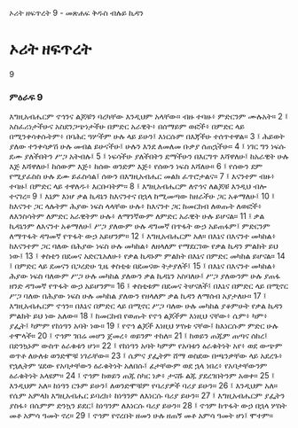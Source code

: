 ﻿
 ኦሪት ዘፍጥረት 9 - መጽሐፍ ቅዱስ ብሉይ ኪዳን
# ኦሪት ዘፍጥረት
9
### ምዕራፍ 9
እግዚአብሔርም ኖኅንና ልጆቹን ባረካቸው እንዲህም አላቸው። ብዙ ተባዙ፥ ምድርንም ሙሉአት።
2 ፤ አስፈሪነታችሁና አስደንጋጭነታችሁ በምድር አራዊት፥ በሰማይም ወፎች፥ በምድር ላይ በሚንቀሳቀሱትም፥ በባሕር ዓሦችም ሁሉ ላይ ይሁን፤ እነርሱም በእጃችሁ ተሰጥተዋል።
3 ፤ ሕይወት ያለው ተንቀሳቃሽ ሁሉ መብል ይሁናችሁ፤ ሁሉን እንደ ለመለመ ቡቃያ ሰጠኋችሁ።
4 ፤ ነገር ግን ነፍሱ ደሙ ያለችበትን ሥጋ አትብሉ፤
5 ፤ ነፍሳችሁ ያለችበትን ደማችሁን በእርግጥ እሻዋለሁ፤ ከአራዊት ሁሉ እጅ እሻዋለሁ፤ ከሰውም እጅ፥ ከሰው ወንድም እጅ፥ የሰውን ነፍስ እሻለሁ።
6 ፤ የሰውን ደም የሚያፈስስ ሁሉ ደሙ ይፈስሳል፤ ሰውን በእግዚአብሔር መልክ ፈጥሮታልና።
7 ፤ እናንተም ብዙ፥ ተባዙ፤ በምድር ላይ ተዋለዱ፥ እርቡባትም።
8 ፤ እግዚአብሔርም ለኖኅና ለልጆቹ እንዲህ ብሎ ተናገረ።
9 ፤ እኔም እነሆ ቃል ኪዳኔን ከእናንተና በኋላ ከሚመጣው ከዘራችሁ ጋር አቆማለሁ፤
10 ፤ ከእናንተ ጋር ላሉትም ሕያው ነፍስ ላላቸው ሁሉ፥ ከእናንተ ጋር ከመርከብ ለወጡት ለወፎች፥ ለእንስሳትም ለምድር አራዊትም ሁሉ፥ ለማንኛውም ለምድር አራዊት ሁሉ ይሆናል።
11 ፤ ቃል ኪዳኔንም ለእናንተ አቆማለሁ፤ ሥጋ ያለውም ሁሉ ዳግመኛ በጥፋት ውኃ አይጠፋም፤ ምድርንም ለማጥፋት ዳግመኛ የጥፋት ውኃ አይሆንም።
12 ፤ እግዚአብሔርም አለ። በእኔና በእናንተ መካከል፥ ከእናንተም ጋር ባለው በሕያው ነፍስ ሁሉ መካከል፥ ለዘላለም የማደርገው የቃል ኪዳን ምልክት ይህ ነው፤
13 ፤ ቀስቴን በደመና አድርጌአለሁ፥ የቃል ኪዳኑም ምልክት በእኔና በምድር መካከል ይሆናል።
14 ፤ በምድር ላይ ደመናን በጋረድሁ ጊዜ ቀስቲቱ በደመናው ትታያለች፤
15 ፤ በእኔና በእናንተ መካከል፥ ሕያው ነፍስ ባለውም ሥጋ ሁሉ መካከል ያለውን ቃል ኪዳኔን አስባለሁ፤ ሥጋ ያለውንም ሁሉ ያጠፋ ዘንድ ዳግመኛ የጥፋት ውኃ አይሆንም።
16 ፤ ቀስቲቱም በደመና ትሆናለች፤ በእኔና በምድር ላይ በሚኖር ሥጋ ባለው በሕያው ነፍስ ሁሉ መካከል ያለውን የዘላለም ቃል ኪዳን ለማሰብ አያታለሁ።
17 ፤ እግዚአብሔርም ኖኅን። በእኔና በምድር ላይ በሚኖር ሥጋ ባለው ሁሉ መካከል ያቆምሁት የቃል ኪዳን ምልክት ይህ ነው አለው።
18 ፤ ከመርከብ የወጡት የኖኅ ልጆችም እነዚህ ናቸው፥ ሴም፥ ካም፥ ያፌት፤ ካምም የከነዓን አባት ነው።
19 ፤ የኖኅ ልጆች እነዚህ ሦስቱ ናቸው፤ ከእነርሱም ምድር ሁሉ ተሞላች።
20 ፤ ኖኅም ገበሬ መሆን ጀመረ፥ ወይንም ተከለ።
21 ፤ ከወይን ጠጁም ጠጣና ሰከረ፤ በድንኳኑም ውስጥ ዕራቁቱን ሆነ።
22 ፤ የከነዓን አባት ካምም የአባቱን ዕራቁትነት አየ፥ ወደ ውጭም ወጥቶ ለሁለቱ ወንድሞቹ ነገራቸው።
23 ፤ ሴምና ያፌትም ሸማ ወስደው በጫንቃቸው ላይ አደረጉ፥ የኋሊትም ሄደው የአባታቸውን ዕራቁትነት አለበሱ፤ ፊታቸውም ወደ ኋላ ነበረ፥ የአባታቸውንም ዕራቁትነት አላዩም።
24 ፤ ኖኅም ከወይን ጠጁ ስካር ነቃ፥ ታናሹ ልጁ ያደረገበትንም አወቀ።
25 ፤ እንዲህም አለ። ከነዓን ርጉም ይሁን፤ ለወንድሞቹም የባሪያዎች ባሪያ ይሁን።
26 ፤ እንዲህም አለ። የሴም አምላክ እግዚአብሔር ይባረክ፥ ከነዓንም ለእነርሱ ባሪያ ይሁን።
27 ፤ እግዚአብሔርም ያፌትን ያስፋ፥ በሴምም ድንኳን ይደር፤ ከነዓንም ለእነርሱ ባሪያ ይሁን።
28 ፤ ኖኅም ከጥፋት ውኃ በኋላ ሦስት መቶ አምሳ ዓመት ኖረ።
29 ፤ ኖኅም የኖረበት ዘመን ሁሉ ዘጠኝ መቶ አምሳ ዓመት ሆነ፤ ሞተም። 
